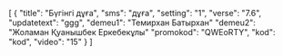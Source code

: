 [
  {
    "title": "Бүгінгі дұға",
    "sms": "дұға",
    "setting": "1",
    "verse": "7.6",
    "updatetext": "ggg",
    "demeu1": "Темирхан Батырхан"
    "demeu2": "Жоламан Қуанышбек Еркебекұлы"
    "promokod": "QWEоRTY",
    "kod": "kod",
    "video": "15"
  }
]
